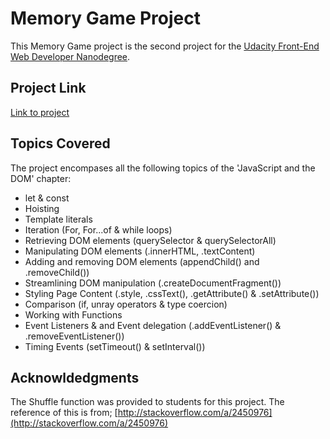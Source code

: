 # Memory Game Project

This Memory Game project is the second project for the [Udacity Front-End Web Developer Nanodegree](https://help.github.com/articles/basic-writing-and-formatting-syntax/).


## Project Link
[Link to project](https://git-andrewjlim.github.io/fend-nanodegree-memory-game/)


## Topics Covered
The project encompases all the following topics of the 'JavaScript and the DOM' chapter:

* let & const
* Hoisting
* Template literals
* Iteration (For, For...of & while loops)
* Retrieving DOM elements (querySelector & querySelectorAll)
* Manipulating DOM elements (.innerHTML, .textContent)
* Adding and removing DOM elements (appendChild() and  .removeChild())
* Streamlining DOM manipulation (.createDocumentFragment())
* Styling Page Content (.style, .cssText(), .getAttribute() & .setAttribute())
* Comparison (if, unray operators & type coercion)
* Working with Functions
* Event Listeners & and Event delegation (.addEventListener() & .removeEventListener())
* Timing Events (setTimeout() & setInterval())


## Acknowldedgments
The Shuffle function was provided to students for this project.
The reference of this is from; [http://stackoverflow.com/a/2450976](http://stackoverflow.com/a/2450976)